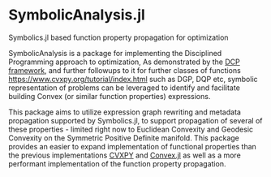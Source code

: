 # SymbolicAnalysis.jl

Symbolics.jl based function property propagation for optimization

SymbolicAnalysis is a package for implementing the Disciplined Programming approach to optimization,
As demonstrated by the [DCP framework](https://dcp.stanford.edu/), and further followups to it for further classes of
functions https://www.cvxpy.org/tutorial/index.html such as DGP, DQP etc, symbolic representation of problems can be leveraged
to identify and facilitate building Convex (or similar function properties) expressions.

This package aims to utilize expression graph rewriting and metadata propagation supported by Symbolics.jl, to support 
propagation of several of these properties - limited right now to Euclidean Convexity and Geodesic Convexity on the Symmetric 
Positive Definite manifold. This package provides an easier to expand implementation of functional properties than the previous 
implementations [CVXPY](https://www.cvxpy.org/index.html) and [Convex.jl](https://github.com/jump-dev/Convex.jl) as well as a 
more performant implementation of the function property propagation. 
